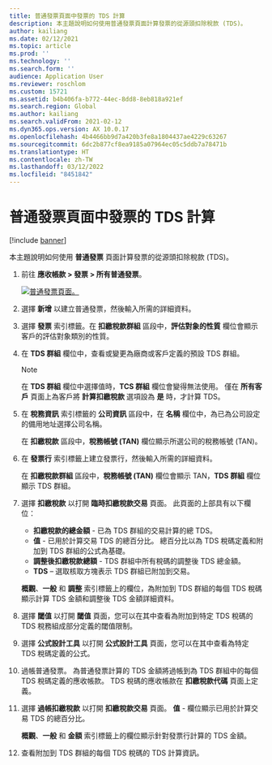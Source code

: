 ```yaml
---
title: 普通發票頁面中發票的 TDS 計算
description: 本主題說明如何使用普通發票頁面計算發票的從源頭扣除稅款 (TDS)。
author: kailiang
ms.date: 02/12/2021
ms.topic: article
ms.prod: ''
ms.technology: ''
ms.search.form: ''
audience: Application User
ms.reviewer: roschlom
ms.custom: 15721
ms.assetid: b4b406fa-b772-44ec-8dd8-8eb818a921ef
ms.search.region: Global
ms.author: kailiang
ms.search.validFrom: 2021-02-12
ms.dyn365.ops.version: AX 10.0.17
ms.openlocfilehash: 4b4466bb9d7a420b3fe8a1804437ae4229c63267
ms.sourcegitcommit: 6dc2b877cf8ea9185a07964ec05c5ddb7a78471b
ms.translationtype: HT
ms.contentlocale: zh-TW
ms.lasthandoff: 03/12/2022
ms.locfileid: "8451842"
---
```

# <a name="tds-calculation-on-invoices-from-the-free-text-invoice-page"></a>普通發票頁面中發票的 TDS 計算

[!include [banner](../includes/banner.md)]

本主題說明如何使用 **普通發票** 頁面計算發票的從源頭扣除稅款 (TDS)。

1. 前往 **應收帳款 \> 發票 \> 所有普通發票**。

    [![普通發票頁面。](./media/apac-ind-TDS-57-1.png)](./media/apac-ind-TDS-57-1.png)

2. 選擇 **新增** 以建立普通發票，然後輸入所需的詳細資料。
3. 選擇 **發票** 索引標籤。在 **扣繳稅款群組** 區段中，**評估對象的性質** 欄位會顯示客戶的評估對象類別的性質。
4. 在 **TDS 群組** 欄位中，查看或變更為廠商或客戶定義的預設 TDS 群組。

    > [!NOTE]
    > 在 **TDS 群組** 欄位中選擇值時，**TCS 群組** 欄位會變得無法使用。 僅在 **所有客戶** 頁面上為客戶將 **計算扣繳稅款** 選項設為 **是** 時，才計算 TDS。

5. 在 **稅務資訊** 索引標籤的 **公司資訊** 區段中，在 **名稱** 欄位中，為已為公司設定的備用地址選擇公司名稱。

    在 **扣繳稅款** 區段中，**稅務帳號 (TAN)** 欄位顯示所選公司的稅務帳號 (TAN)。

6. 在 **發票行** 索引標籤上建立發票行，然後輸入所需的詳細資料。

    在 **扣繳稅款群組** 區段中，**稅務帳號 (TAN)** 欄位會顯示 TAN，**TDS 群組** 欄位顯示 TDS 群組。

7. 選擇 **扣繳稅款** 以打開 **臨時扣繳稅款交易** 頁面。 此頁面的上部具有以下欄位：

    - **扣繳稅款的總金額** - 已為 TDS 群組的交易計算的總 TDS。
    - **值** - 已用於計算交易 TDS 的總百分比。 總百分比以為 TDS 稅碼定義和附加到 TDS 群組的公式為基礎。
    - **調整後扣繳稅款總額** - TDS 群組中所有稅碼的調整後 TDS 總金額。
    - **TDS** – 選取核取方塊表示 TDS 群組已附加到交易。

    **概觀**、**一般** 和 **調整** 索引標籤上的欄位，為附加到 TDS 群組的每個 TDS 稅碼顯示計算 TDS 金額和調整後 TDS 金額詳細資料。

8. 選擇 **閾值** 以打開 **閾值** 頁面，您可以在其中查看為附加到特定 TDS 稅碼的 TDS 稅務組成部分定義的閾值限制。
9. 選擇 **公式設計工具** 以打開 **公式設計工具** 頁面，您可以在其中查看為特定 TDS 稅碼定義的公式。
10. 過帳普通發票。 為普通發票計算的 TDS 金額將過帳到為 TDS 群組中的每個 TDS 稅碼定義的應收帳款。 TDS 稅碼的應收帳款在 **扣繳稅款代碼** 頁面上定義。
11. 選擇 **過帳扣繳稅款** 以打開 **扣繳稅款交易** 頁面。 **值** - 欄位顯示已用於計算交易 TDS 的總百分比。

    **概觀**、**一般** 和 **金額** 索引標籤上的欄位顯示針對發票行計算的 TDS 金額。

12. 查看附加到 TDS 群組的每個 TDS 稅碼的 TDS 計算資訊。
